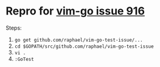 # Repro for [vim-go issue 916](https://github.com/fatih/vim-go/issues/916)

Steps:

1. `go get github.com/raphael/vim-go-test-issue/...`
2. `cd $GOPATH/src/github.com/raphael/vim-go-test-issue`
3. `vi .`
4. `:GoTest`
